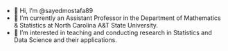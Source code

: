 - 👋 Hi, I’m @sayedmostafa89
- 🌱 I’m currently an Assistant Professor in the Department of Mathematics & Statistics at North Carolina A&T State University.
- 👀 I’m interested in teaching and conducting research in Statistics and Data Science and their applications.

<!---
sayedmostafa89/sayedmostafa89 is a ✨ special ✨ repository because its `README.md` (this file) appears on your GitHub profile.
You can click the Preview link to take a look at your changes.
--->
